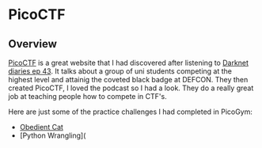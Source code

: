# PicoCTF

## Overview

[PicoCTF](https://play.picoctf.org/practice?category=5&page=1) is a great website that I had discovered after listening to [Darknet diaries ep 43](https://darknetdiaries.com/episode/43/). 
It talks about a group of uni students competing at the highest level and attainig the coveted black badge at DEFCON. They then created PicoCTF, I loved the podcast so I had a look. They do a really great job at teaching people how to compete in CTF's.

Here are just some of the practice challenges I had completed in PicoGym:

- [Obedient Cat](https://github.com/Jjsnaxx/PicoCTF/blob/main/ObedientCat)
- [Python Wrangling](

